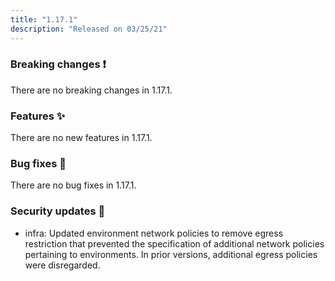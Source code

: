 ```yaml
---
title: "1.17.1"
description: "Released on 03/25/21"
---
```


### Breaking changes ❗

There are no breaking changes in 1.17.1.

### Features ✨

There are no new features in 1.17.1.

### Bug fixes 🐛

There are no bug fixes in 1.17.1.

### Security updates 🔐

- infra: Updated environment network policies to remove egress restriction that
  prevented the specification of additional network policies pertaining to
  environments. In prior versions, additional egress policies were disregarded.
